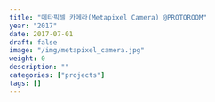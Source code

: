```yaml
---
title: "메타픽셀 카메라(Metapixel Camera) @PROTOROOM"
year: "2017"
date: 2017-07-01
draft: false
image: "/img/metapixel_camera.jpg"
weight: 0
description: ""
categories: ["projects"]
tags: []
---
```

